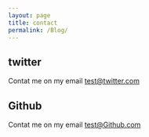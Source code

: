 ```yaml
---
layout: page
title: contact
permalink: /Blog/
---
```


## twitter
Contat me on my email test@twitter.com

## Github
Contat me on my email test@Github.com
